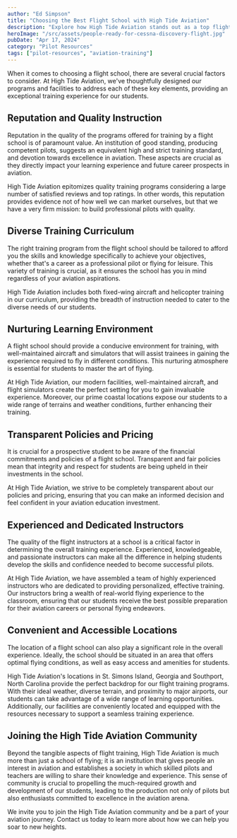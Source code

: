 ```yaml
---
author: "Ed Simpson"
title: "Choosing the Best Flight School with High Tide Aviation"
description: "Explore how High Tide Aviation stands out as a top flight school, focusing on quality instruction, a diverse curriculum, and a supportive learning environment that caters to both aspiring professional pilots and aviation enthusiasts."
heroImage: "/src/assets/people-ready-for-cessna-discovery-flight.jpg"
pubDate: "Apr 17, 2024"
category: "Pilot Resources"
tags: ["pilot-resources", "aviation-training"]
---
```


When it comes to choosing a flight school, there are several crucial factors to consider. At High Tide Aviation, we've thoughtfully designed our programs and facilities to address each of these key elements, providing an exceptional training experience for our students.

## Reputation and Quality Instruction

Reputation in the quality of the programs offered for training by a flight school is of paramount value. An institution of good standing, producing competent pilots, suggests an equivalent high and strict training standard, and devotion towards excellence in aviation. These aspects are crucial as they directly impact your learning experience and future career prospects in aviation.

High Tide Aviation epitomizes quality training programs considering a large number of satisfied reviews and top ratings. In other words, this reputation provides evidence not of how well we can market ourselves, but that we have a very firm mission: to build professional pilots with quality.

## Diverse Training Curriculum

The right training program from the flight school should be tailored to afford you the skills and knowledge specifically to achieve your objectives, whether that's a career as a professional pilot or flying for leisure. This variety of training is crucial, as it ensures the school has you in mind regardless of your aviation aspirations.

High Tide Aviation includes both fixed-wing aircraft and helicopter training in our curriculum, providing the breadth of instruction needed to cater to the diverse needs of our students.

## Nurturing Learning Environment

A flight school should provide a conducive environment for training, with well-maintained aircraft and simulators that will assist trainees in gaining the experience required to fly in different conditions. This nurturing atmosphere is essential for students to master the art of flying.

At High Tide Aviation, our modern facilities, well-maintained aircraft, and flight simulators create the perfect setting for you to gain invaluable experience. Moreover, our prime coastal locations expose our students to a wide range of terrains and weather conditions, further enhancing their training.

## Transparent Policies and Pricing

It is crucial for a prospective student to be aware of the financial commitments and policies of a flight school. Transparent and fair policies mean that integrity and respect for students are being upheld in their investments in the school.

At High Tide Aviation, we strive to be completely transparent about our policies and pricing, ensuring that you can make an informed decision and feel confident in your aviation education investment.

## Experienced and Dedicated Instructors

The quality of the flight instructors at a school is a critical factor in determining the overall training experience. Experienced, knowledgeable, and passionate instructors can make all the difference in helping students develop the skills and confidence needed to become successful pilots.

At High Tide Aviation, we have assembled a team of highly experienced instructors who are dedicated to providing personalized, effective training. Our instructors bring a wealth of real-world flying experience to the classroom, ensuring that our students receive the best possible preparation for their aviation careers or personal flying endeavors.

## Convenient and Accessible Locations

The location of a flight school can also play a significant role in the overall experience. Ideally, the school should be situated in an area that offers optimal flying conditions, as well as easy access and amenities for students.

High Tide Aviation's locations in St. Simons Island, Georgia and Southport, North Carolina provide the perfect backdrop for our flight training programs. With their ideal weather, diverse terrain, and proximity to major airports, our students can take advantage of a wide range of learning opportunities. Additionally, our facilities are conveniently located and equipped with the resources necessary to support a seamless training experience.

## Joining the High Tide Aviation Community

Beyond the tangible aspects of flight training, High Tide Aviation is much more than just a school of flying; it is an institution that gives people an interest in aviation and establishes a society in which skilled pilots and teachers are willing to share their knowledge and experience. This sense of community is crucial to propelling the much-required growth and development of our students, leading to the production not only of pilots but also enthusiasts committed to excellence in the aviation arena.

We invite you to join the High Tide Aviation community and be a part of your aviation journey. Contact us today to learn more about how we can help you soar to new heights.
